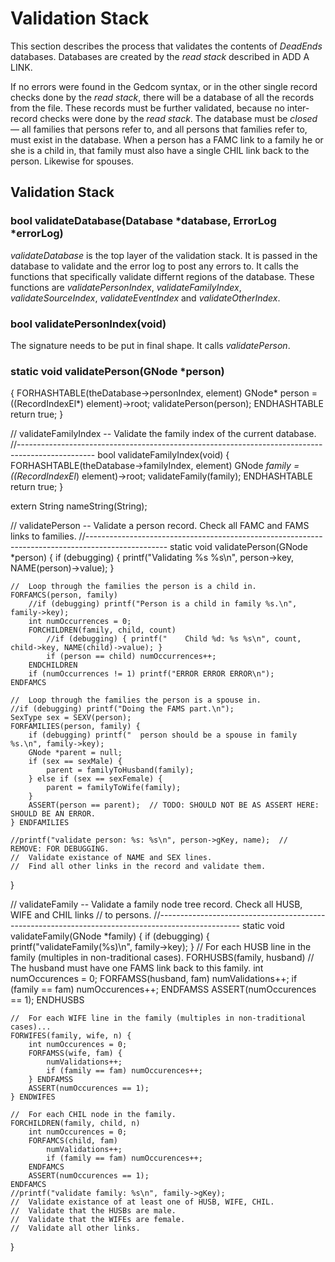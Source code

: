 # Validation Stack
This section describes the process that validates the contents of *DeadEnds* databases. Databases are created by the *read stack* described in ADD A LINK.

If no errors were found in the Gedcom syntax, or in the other single record checks done by the *read stack*, there will be a database of all the records from the file. These records must be further validated, because no inter-record checks were done by the *read stack*. The database must be *closed* &mdash; all families that persons refer to, and all persons that families refer to, must exist in the database. When a person has a FAMC link to a family he or she is a child in, that family must also have a single CHIL link back to the person. Likewise for spouses.

## Validation Stack
### bool validateDatabase(Database *database, ErrorLog *errorLog)
*validateDatabase* is the top layer of the validation stack. It is passed in the database to validate and the error log to post any errors to. It calls the functions that specifically validate differnt regions of the database. These functions are *validatePersonIndex*, *validateFamilyIndex*, *validateSourceIndex*, *validateEventIndex* and *validateOtherIndex*.
### bool validatePersonIndex(void)
The signature needs to be put in final shape. It calls *validatePerson*.
### static void validatePerson(GNode *person)
{
	FORHASHTABLE(theDatabase->personIndex, element)
		GNode* person = ((RecordIndexEl*) element)->root;
		validatePerson(person);
	ENDHASHTABLE
	return true;
}

//  validateFamilyIndex -- Validate the family index of the current database.
//-------------------------------------------------------------------------------------------------
bool validateFamilyIndex(void)
{
	FORHASHTABLE(theDatabase->familyIndex, element)
		GNode *family = ((RecordIndexEl*) element)->root;
		validateFamily(family);
	ENDHASHTABLE
	return true;
}

extern String nameString(String);

//  validatePerson -- Validate a person record. Check all FAMC and FAMS links to families.
//--------------------------------------------------------------------------------------------------
static void validatePerson(GNode *person)
{
	if (debugging) { printf("Validating %s %s\n", person->key, NAME(person)->value); }

	//  Loop through the families the person is a child in.
	FORFAMCS(person, family)
		//if (debugging) printf("Person is a child in family %s.\n", family->key);
		int numOccurrences = 0;
		FORCHILDREN(family, child, count)
			//if (debugging) { printf("    Child %d: %s %s\n", count, child->key, NAME(child)->value); }
			if (person == child) numOccurrences++;
		ENDCHILDREN
		if (numOccurrences != 1) printf("ERROR ERROR ERROR\n");
	ENDFAMCS

	//  Loop through the families the person is a spouse in.
	//if (debugging) printf("Doing the FAMS part.\n");
	SexType sex = SEXV(person);
	FORFAMILIES(person, family) {
		if (debugging) printf("  person should be a spouse in family %s.\n", family->key);
		GNode *parent = null;
		if (sex == sexMale) {
			parent = familyToHusband(family);
		} else if (sex == sexFemale) {
			parent = familyToWife(family);
		}
		ASSERT(person == parent);  // TODO: SHOULD NOT BE AS ASSERT HERE: SHOULD BE AN ERROR.
	} ENDFAMILIES

	//printf("validate person: %s: %s\n", person->gKey, name);  //  REMOVE: FOR DEBUGGING.
	//  Validate existance of NAME and SEX lines.
	//  Find all other links in the record and validate them.
}

//  validateFamily -- Validate a family node tree record. Check all HUSB, WIFE and CHIL links
//    to persons.
//--------------------------------------------------------------------------------------------------
static void validateFamily(GNode *family)
{
	if (debugging) {
		printf("validateFamily(%s)\n", family->key);
	}
	// For each HUSB line in the family (multiples in non-traditional cases).
	FORHUSBS(family, husband)
		// The husband must have one FAMS link back to this family.
		int numOccurences = 0;
		FORFAMSS(husband, fam)
			numValidations++;
			if (family == fam) numOccurences++;
		ENDFAMSS
		ASSERT(numOccurences == 1);
	ENDHUSBS

	//  For each WIFE line in the family (multiples in non-traditional cases)...
	FORWIFES(family, wife, n) {
		int numOccurences = 0;
		FORFAMSS(wife, fam) {
			numValidations++;
			if (family == fam) numOccurences++;
		} ENDFAMSS
		ASSERT(numOccurences == 1);
	} ENDWIFES

	//  For each CHIL node in the family.
	FORCHILDREN(family, child, n)
		int numOccurences = 0;
		FORFAMCS(child, fam)
			numValidations++;
			if (family == fam) numOccurences++;
		ENDFAMCS
		ASSERT(numOccurences == 1);
	ENDFAMCS
	//printf("validate family: %s\n", family->gKey);
	//  Validate existance of at least one of HUSB, WIFE, CHIL.
	//  Validate that the HUSBs are male.
	//  Validate that the WIFEs are female.
	//  Validate all other links.
}